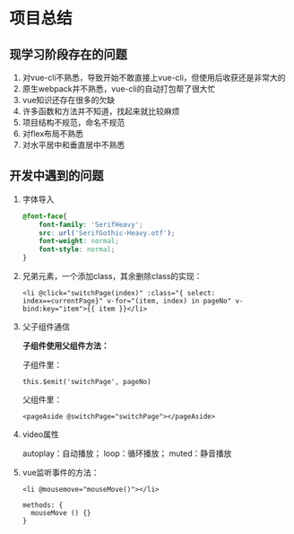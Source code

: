 # 项目总结

## 现学习阶段存在的问题

1. 对vue-cli不熟悉，导致开始不敢直接上vue-cli，但使用后收获还是非常大的
2. 原生webpack并不熟悉，vue-cli的自动打包帮了很大忙
3. vue知识还存在很多的欠缺
4. 许多函数和方法并不知道，找起来就比较麻烦
5. 项目结构不规范，命名不规范
6. 对flex布局不熟悉
7. 对水平居中和垂直居中不熟悉



## 开发中遇到的问题

1. 字体导入

   ```css
   @font-face{
       font-family: 'SerifHeavy';
       src: url('SerifGothic-Heavy.otf');
       font-weight: normal;
       font-style: normal;
   }
   ```

2. 兄弟元素，一个添加class，其余删除class的实现：

   ```vue
   <li @click="switchPage(index)" :class="{ select: index==currentPage}" v-for="(item, index) in pageNo" v-bind:key="item">{{ item }}</li>
   ```

3. 父子组件通信

   **子组件使用父组件方法：**

   子组件里：

   ```vue
   this.$emit('switchPage', pageNo)
   ```

   父组件里：

   ```vue
   <pageAside @switchPage="switchPage"></pageAside>
   ```

   

4. video属性

   autoplay：自动播放； loop：循环播放； muted：静音播放

5. vue监听事件的方法：

   ```vue
   <li @mousemove="mouseMove()"></li>
   
   methods: {
     mouseMove () {}
   }
   ```

   

